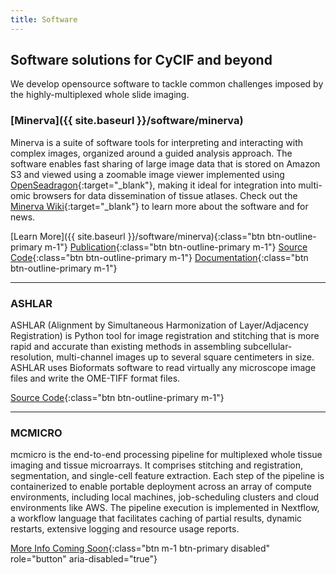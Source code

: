 ```yaml
---
title: Software
---
```

## Software solutions for CyCIF and beyond
We develop opensource software to tackle common challenges imposed by the highly-multiplexed whole slide imaging.

### [Minerva]({{ site.baseurl }}/software/minerva)
Minerva is a suite of software tools for interpreting and interacting with complex images, organized around a guided analysis approach. The software enables fast sharing of large image data that is stored on Amazon S3 and viewed using a zoomable image viewer implemented using [OpenSeadragon](https://openseadragon.github.io/){:target="_blank"}, making it ideal for integration into multi-omic browsers for data dissemination of tissue atlases. Check out the [Minerva Wiki](https://github.com/labsyspharm/minerva-story/wiki){:target="_blank"} to learn more about the software and for news.

[Learn More]({{ site.baseurl }}/software/minerva){:class="btn btn-outline-primary m-1"}
[Publication](https://www.biorxiv.org/content/10.1101/2020.03.27.001834v1){:class="btn btn-outline-primary m-1"}
[Source Code](https://github.com/labsyspharm/minerva-story){:class="btn btn-outline-primary m-1"}
[Documentation](https://github.com/labsyspharm/minerva-story/wiki){:class="btn btn-outline-primary m-1"}

---

### ASHLAR
ASHLAR (Alignment by Simultaneous Harmonization of Layer/Adjacency Registration) is Python tool for image registration and stitching that is more rapid and accurate than existing methods in assembling subcellular-resolution, multi-channel images up to several square centimeters in size. ASHLAR uses Bioformats software to read virtually any microscope image files and write the OME-TIFF format files.

[Source Code](https://github.com/labsyspharm/ashlar){:class="btn btn-outline-primary m-1"}

---

### MCMICRO
mcmicro is the end-to-end processing pipeline for multiplexed whole tissue imaging and tissue microarrays. It comprises stitching and registration, segmentation, and single-cell feature extraction. Each step of the pipeline is containerized to enable portable deployment across an array of compute environments, including local machines, job-scheduling clusters and cloud environments like AWS. The pipeline execution is implemented in Nextflow, a workflow language that facilitates caching of partial results, dynamic restarts, extensive logging and resource usage reports.

[More Info Coming Soon](){:class="btn m-1 btn-primary disabled" role="button" aria-disabled="true"}